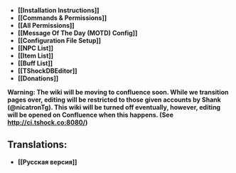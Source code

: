 * **[[Installation Instructions]]**
* **[[Commands & Permissions]]**
* **[[All Permissions]]**
* **[[Message Of The Day (MOTD) Config]]**
* **[[Configuration File Setup]]**
* **[[NPC List]]**
* **[[Item List]]**
* **[[Buff List]]**
* **[[TShockDBEditor]]**
* **[[Donations]]**

**Warning: The wiki will be moving to confluence soon. While we transition pages over, editing will be restricted to those given accounts by Shank (@nicatronTg). This wiki will be turned off eventually, however, editing will be opened on Confluence when this happens. (See http://ci.tshock.co:8080/)**

## Translations:
* **[[Русская версия]]**